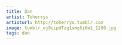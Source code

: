 ```yaml
---
title: Dan
artist: Toherrys
artisturl: http://toherrys.tumblr.com
image: tumblr_oj9cipdTzg1sng6i6o1_1280.jpg
tags: dan
---
```


